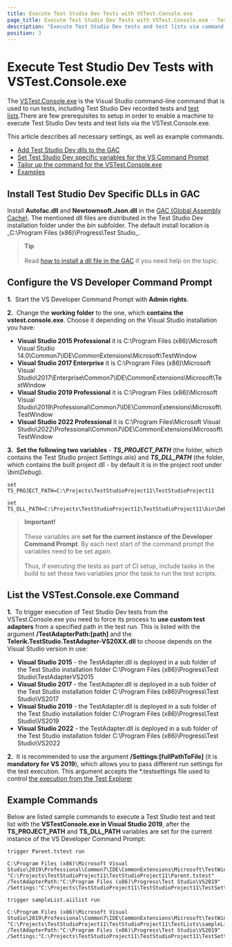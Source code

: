 ```yaml
---
title: Execute Test Studio Dev Tests with VSTest.Console.exe 
page_title: Execute Test Studio Dev Tests with VSTest.Console.exe - Test Studio Dev Documentation
description: "Execute Test Studio Dev tests and test lists via command line with the Visual Studio vstest.console.exe"
position: 3
---
```

# Execute Test Studio Dev Tests with VSTest.Console.exe

The <a href="https://msdn.microsoft.com/en-us/library/jj155796.aspx" target="_blank">VSTest.Console.exe</a> is the Visual Studio command-line command that is used to run tests, including Test Studio Dev recorded tests and <a href="/features/test-execution/test-lists-in-vs-2017-2019" target="_blank">test lists</a>.There are few prerequisites to setup in order to enable a machine to execute Test Studio Dev tests and test lists via the VSTest.Console.exe. 

This article describes all necessary settings, as well as example commands.

- [Add Test Studio Dev dlls to the GAC](#install-test-studio-dev-specific-dlls-in-gac)
- [Set Test Studio Dev specific variables for the VS Command Prompt](#configure-the-vs-developer-command-prompt)
- [Tailor up the command for the VSTest.Console.exe](#list-the-vstestconsoleexe-command)
- [Examples](#example-commands)

## Install Test Studio Dev Specific DLLs in GAC

Install __Autofac.dll__ and __Newtownsoft.Json.dll__ in the <a href="https://docs.microsoft.com/en-us/dotnet/framework/app-domains/gac" target="_blank">GAC (Global Assembly Cache)</a>. The mentioned dll files are distributed in the Test Studio Dev installation folder under the _bin_ subfolder. The default install location is _C:\Program Files (x86)\Progress\Test Studio\_.

> __Tip__
><br>
><br>
> Read <a href="https://docs.microsoft.com/en-us/dotnet/framework/app-domains/how-to-install-an-assembly-into-the-gac" target="_blank">how to install a dll file in the GAC</a> if you need help on the topic.

## Configure the VS Developer Command Prompt

__1.__&nbsp; Start the VS Developer Command Prompt with __Admin rights__.

__2.__&nbsp; Change the __working folder__ to the one, which __contains the vstest.console.exe__. Choose it depending on the Visual Studio installation you have:

* **Visual Studio 2015 Professional** it is C:\Program Files (x86)\Microsoft Visual Studio 14.0\Common7\IDE\CommonExtensions\Microsoft\TestWindow
* **Visual Studio 2017 Enterprise** it is C:\Program Files (x86)\Microsoft Visual Studio\2017\Enterprise\Common7\IDE\CommonExtensions\Microsoft\TestWindow
* **Visual Studio 2019 Professional** it is C:\Program Files (x86)\Microsoft Visual Studio\2019\Professional\Common7\IDE\CommonExtensions\Microsoft\TestWindow
* **Visual Studio 2022 Professional** it is C:\Program Files\Microsoft Visual Studio\2022\Professional\Common7\IDE\CommonExtensions\Microsoft\TestWindow

__3.__&nbsp; __Set the following two variables__ - ***TS_PROJECT_PATH*** (the folder, which contains the Test Studio project _Settings.aiis_) and ***TS_DLL_PATH*** (the folder, which contains the built project dll - by default it is in the project root under _\bin\Debug_).

````
set TS_PROJECT_PATH=C:\Projects\TestStudioProject11\TestStudioProject11

set TS_DLL_PATH=C:\Projects\TestStudioProject11\TestStudioProject11\bin\Debug\TestStudioProject11.dll
````

> __Important!__
><br>
><br>
> These variables are __set for the current instance of the Developer Command Prompt__. By each next start of the command prompt the variables need to be set again.
><br>
><br>
> Thus, if executing the tests as part of CI setup, include tasks in the build to set these two variables prior the task to run the test scripts.

## List the VSTest.Console.exe Command

__1.__&nbsp; To trigger execution of Test Studio Dev tests from the VSTest.Console.exe you need to force its process to __use custom test adapters__ from a specified path in the test run. This is listed with the argument __/TestAdapterPath:[path]__ and the __Telerik.TestStudio.TestAdapter-VS20XX.dll__ to choose depends on the Visual Studio version in use:

* **Visual Studio 2015** - the TestAdapter.dll is deployed in a sub folder of the Test Studio installation folder C:\Program Files (x86)\Progress\Test Studio\TestAdapterVS2015
* **Visual Studio 2017** - the TestAdapter.dll is deployed in a sub folder of the Test Studio installation folder C:\Program Files (x86)\Progress\Test Studio\VS2017
* **Visual Studio 2019** - the TestAdapter.dll is deployed in a sub folder of the Test Studio installation folder C:\Program Files (x86)\Progress\Test Studio\VS2019
* **Visual Studio 2022** - the TestAdapter.dll is deployed in a sub folder of the Test Studio installation folder
C:\Program Files (x86)\Progress\Test Studio\VS2022

__2.__&nbsp; It is recommended to use the argument __/Settings:[fullPathToFile]__ (it is __mandatory for VS 2019__), which allows you to pass different run settings for the test execution. This argument accepts the *.testsettings file used to control <a href="/advanced-topics/project-configuration/test-explorer-settings" target="_blank">the execution from the Test Explorer</a>

## Example Commands

Below are listed sample commands to execute a Test Studio test and test list with the **VSTestConsole.exe in Visual Studio 2019**, after the **TS\_PROJECT\_PATH** and **TS\_DLL\_PATH** variables are set for the current instance of the VS Developer Command Prompt:

````
trigger Parent.tstest run

C:\Program Files (x86)\Microsoft Visual Studio\2019\Professional\Common7\IDE\CommonExtensions\Microsoft\TestWindow>vstest.console.exe "C:\Projects\TestStudioProject11\TestStudioProject11\Parent.tstest" /TestAdapterPath:"C:\Program Files (x86)\Progress\Test Studio\VS2019" /Settings:"C:\Projects\TestStudioProject11\TestStudioProject11\TestSettings1.testsettings

trigger sampleList.aiilist run

C:\Program Files (x86)\Microsoft Visual Studio\2019\Professional\Common7\IDE\CommonExtensions\Microsoft\TestWindow>vstest.console.exe  "C:\Projects\TestStudioProject11\TestStudioProject11\TestLists\sampleList.aiilist" /TestAdapterPath:"C:\Program Files (x86)\Progress\Test Studio\VS2019" /Settings:"C:\Projects\TestStudioProject11\TestStudioProject11\TestSettings1.testsettings
````
